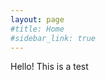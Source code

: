 ```yaml
---
layout: page
#title: Home
#sidebar_link: true
---
```


<p class="message">
  Hello! This is a test
</p>


